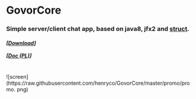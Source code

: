 # GovorCore
<h3> Simple server/client chat app, based on java8, jfx2 and <a href="https://github.com/henryco/Struct"> struct</a>.</h3>
<h5>
[<a href="https://drive.google.com/open?id=0BzwCB78J-oVxaVZ1Q2VtaGVDQkE" title="(latest version from: 22.01.2017)">Download</a>]
<br><br>
[<a href="https://drive.google.com/open?id=0BzwCB78J-oVxVVk0aUxnZmZwaWs">Doc (PL)</a>]
</h5>
<br>
![screen](https://raw.githubusercontent.com/henryco/GovorCore/master/promo/promo. png)
